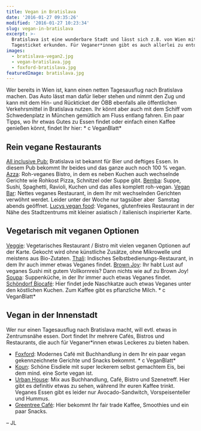 ```yaml
---
title: Vegan in Bratislava
date: '2016-01-27 09:35:26'
modified: '2016-01-27 10:23:34'
slug: vegan-in-bratislava
excerpt: >-
  Bratislava ist eine wunderbare Stadt und lässt sich z.B. von Wien mit einem
  Tagesticket erkunden. Für Veganer*innen gibt es auch allerlei zu entdecken.
images:
  - bratislava-vegan2.jpg
  - vegan-bratislava.jpg
  - foxford-bratislava.jpg
featuredImage: bratislava.jpg
---
```


Wer bereits in Wien ist, kann einen netten Tagesausflug nach Bratislava machen. Das Auto lässt man dafür lieber stehen und nimmt den Zug und kann mit dem Hin- und Rückticket der ÖBB ebenfalls alle öffentlichen Verkehrsmittel in Bratislava nutzen. Ihr könnt aber auch mit dem Schiff vom Schwedenplatz in München gemütlich am Fluss entlang fahren. Ein paar Tipps, wo Ihr etwas Gutes zu Essen findet oder einfach einen Kaffee genießen könnt, findet Ihr hier: <!-- Image removed (no copyright): bratislava-vegan2-640x342.jpg --> \* c VeganBlatt\*

## Rein vegane Restaurants

[All inclusive Pub:](http://www.allinclusivepub.sk/) Bratislava ist bekannt für Bier und deftiges Essen. In diesem Pub bekommt Ihr beides und das ganze auch noch 100 % vegan. [Azza](http://azza.sk/): Roh-veganes Bistro, in dem es neben Kuchen auch wechselnde Gerichte wie Rohkost Pizza, Schnitzel oder Suppe gibt. [Bemba](http://www.bemba.eu/en): Suppe, Sushi, Spaghetti, Ravioli, Kuchen und das alles komplett roh-vegan. [Vegan Bar](http://www.bratislava.bio/): Nettes veganes Restaurant, in dem Ihr mit wechselnden Gerichten verwöhnt werdet. Leider unter der Woche nur tagsüber aber  Samstag abends geöffnet. [Lucys vegan food](http://www.lucysveganfood.com/): Veganes, glutenfreies Restaurant in der Nähe des Stadtzentrums mit kleiner asiatisch / italienisch inspirierter Karte.

## Vegetarisch mit veganen Optionen

[Veggie](http://www.veggie.sk/en): Vegetarisches Restaurant / Bistro mit vielen veganen Optionen auf der Karte. Gekocht wird ohne künstliche Zusätze, ohne Mikrowelle und meistens aus Bio-Zutaten. [Thali](http://www.thali.sk/uvod/): Indisches Selbstbedienungs-Restaurant, in dem Ihr auch immer etwas Veganes findet. [Brown Joy](https://www.facebook.com/brownjoy.sk): Ihr habt Lust auf veganes Sushi mit gutem Vollkornreis? Dann nichts wie auf zu Brown Joy! [Soupa](http://soupa.sk/menu.html): Suppenküche, in der Ihr immer auch etwas Veganes findet. [Schöndorf Biocafé](https://www.facebook.com/biocafeschondorf): Hier findet jede Naschkatze auch etwas Veganes unter den köstlichen Kuchen. Zum Kaffee gibt es pflanzliche Milch. <!-- Image removed (no copyright): vegan-bratislava-640x342.jpg --> \* c VeganBlatt\*

## Vegan in der Innenstadt

Wer nur einen Tagesausflug nach Bratislava macht, will evtl. etwas in Zentrumsnähe essen. Dort findet Ihr mehrere Cafés, Bistros und Restaurants, die auch für Veganer\*innen etwas Leckeres zu bieten haben.

*   [Foxford](https://www.facebook.com/FoxfordCafe): Modernes Café mit Buchhandlung in dem Ihr ein paar vegan gekennzeichnete Gerichte und Snacks bekommt. [](https://www.facebook.com/FoxfordCafe)<!-- Image removed (no copyright): foxford-bratislava-640x284.jpg --> \* c VeganBlatt\*
*   [Koun](http://www.koun.sk/home/): Schöne Eisdiele mit super leckerem selbst gemachtem Eis, bei dem mind. eine Sorte vegan ist.
*   [Urban House](http://urbanhouse.sk/): Mix aus Buchhandlung, Café, Bistro und Szenetreff. Hier gibt es definitiv etwas zu sehen, während Ihr euren Kaffee trinkt. Veganes Essen gibt es leider nur Avocado-Sandwitch, Vorspeisenteller und Hummus.
*   [Greentree Café](https://www.facebook.com/GREENTREEcaffe): Hier bekommt Ihr fair trade Kaffee, Smoothies und ein paar Snacks.

– JL
